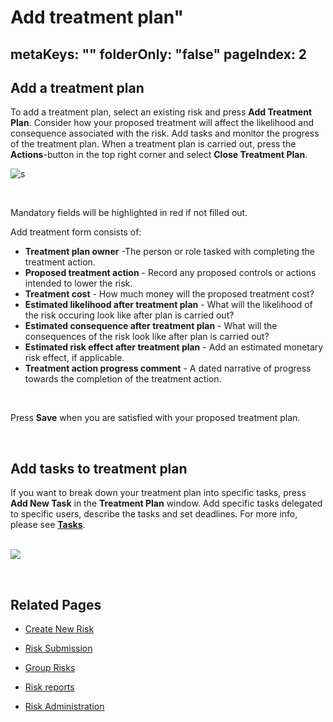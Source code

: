 # Add treatment plan"
metaKeys: ""
folderOnly: "false"
pageIndex: 2
---

## Add a treatment plan

To add a treatment plan, select an existing risk and press **Add Treatment Plan**. Consider how your proposed treatment will affect the likelihood and consequence associated with the risk. Add tasks and monitor the progress of the treatment plan. When a treatment plan is carried out, press the **Actions**-button in the top right corner and select **Close Treatment Plan**.
<br/>

![s](https://profitbasedocs.blob.core.windows.net/riskimages/risk-add-treatment-plan.jpg)

<br/>

Mandatory fields will be highlighted in red if not filled out.
<br/>

Add treatment form consists of:

- **Treatment plan owner** -The person or role tasked with completing the treatment action.
- **Proposed treatment action** - Record any proposed controls or actions intended to lower the risk.
- **Treatment cost** - How much money will the proposed treatment cost?
- **Estimated likelihood after treatment plan** - What will the likelihood of the risk occuring look like after plan is carried out?
- **Estimated consequence after treatment plan** - What will the consequences of the risk look like after plan is carried out?
- **Estimated risk effect after treatment plan** - Add an estimated monetary risk effect, if applicable.
- **Treatment action progress comment** - A dated narrative of progress towards the completion of the treatment action.

<br/>

Press **Save** when you are satisfied with your proposed treatment plan.

<br/>

## Add tasks to treatment plan

If you want to break down your treatment plan into specific tasks, press **Add New Task** in the **Treatment Plan** window. Add specific tasks delegated to specific users, describe the tasks and set deadlines. For more info, please see **[Tasks](../../../planner/workbooks/process-and-tasks/tasks.md)**. <br/>
<br/>

![](https://profitbasedocs.blob.core.windows.net/riskimages/risk-add-new-task.png)

<br/>

## Related Pages

- [Create New Risk](create-new-risk.md)
  <br/>

- [Risk Submission](../risk-submission.md)
- [Group Risks](../group-risks.md)
- [Risk reports](../risk-reports.md)
- [Risk Administration](../risk-admin.md)
